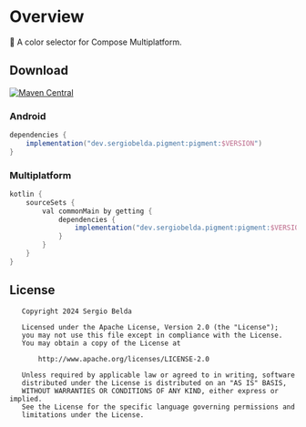 # Overview

🎨 A color selector for Compose Multiplatform.

## Download

[![Maven Central](https://img.shields.io/maven-central/v/dev.sergiobelda.pigment/pigment)](https://search.maven.org/search?q=g:dev.sergiobelda.pigment)

### Android

```gradle
dependencies {
    implementation("dev.sergiobelda.pigment:pigment:$VERSION")
}
```

### Multiplatform

```gradle
kotlin {
    sourceSets {
        val commonMain by getting {
            dependencies {
                implementation("dev.sergiobelda.pigment:pigment:$VERSION")
            }
        }
    }
}
```

## License

```
   Copyright 2024 Sergio Belda

   Licensed under the Apache License, Version 2.0 (the "License");
   you may not use this file except in compliance with the License.
   You may obtain a copy of the License at

       http://www.apache.org/licenses/LICENSE-2.0

   Unless required by applicable law or agreed to in writing, software
   distributed under the License is distributed on an "AS IS" BASIS,
   WITHOUT WARRANTIES OR CONDITIONS OF ANY KIND, either express or implied.
   See the License for the specific language governing permissions and
   limitations under the License.
```
